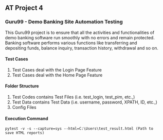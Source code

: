 ## AT Project 4
### Guru99 - Demo Banking Site Automation Testing
This Guru99 project is to ensure that all the activities and functionalities of demo banking software run smoothly with no errors and remain protected. Banking software performs various functions like transferring and depositing funds, balance inquiry, transaction history, withdrawal and so on.
#### Test Cases

1. Test Cases deal with the Login Page Feature
2. Test Cases deal with the Home Page Feature

#### Folder Structure
1. Test Codes contains Test Files (i.e. test_login, test_pim, etc.,)
2. Test Data contains Test Data (i.e. username, password, XPATH, ID, etc.,)
3. Config Files

#### Execution Command
```
pytest -v -s --capture=sys --html=C:\Users\test_result.html (Path to save HTML reports)
```

